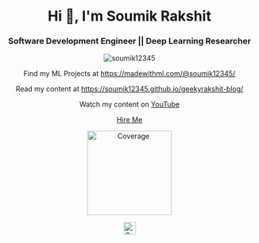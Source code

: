 <h1 align="center">Hi 👋, I'm Soumik Rakshit</h1>
<h3 align="center">Software Development Engineer || Deep Learning Researcher</h3>

<p align="center"> <img src="https://github-readme-stats.vercel.app/api?username=soumik12345&show_icons=true" alt="soumik12345" /> </p>

<p align="center">Find my ML Projects at <a href="https://madewithml.com/@soumik12345/">https://madewithml.com/@soumik12345/</a></p>

<p align="center">Read my content at <a href="https://soumik12345.github.io/geekyrakshit-blog/">https://soumik12345.github.io/geekyrakshit-blog/</a></p>

<p align="center">Watch my content on <a href="https://www.youtube.com/channel/UC968ESa0PKiJl9e3CyIRFZQ">YouTube</a></p>

<p align="center"><a href="http://soumik12345.github.io/">Hire Me</a></p>

<p align="center">
   <a href="https://www.linkedin.com/in/soumikrakshit/">
  <img alt="Coverage" src="https://img.shields.io/badge/-SoumikRakshit-blue?style=flat-square&logo=Linkedin&logoColor=white&link=https://www.linkedin.com/in/soumikrakshit/" width="170">
  </a>
</p>

<p align="center">
   <a href="https://img.shields.io/github/followers/soumik12345?label=Follow&style=social">
  <img alt="Coverage" src="https://img.shields.io/github/followers/soumik12345?label=Follow&style=social" height="25">
  </a>
</p>
